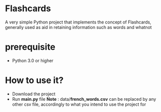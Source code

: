 # Flashcards
A very simple Python project that implements the concept of Flashcards, generally used as aid in retaining information such as words and whatnot

# prerequisite
- Python 3.0 or higher

# How to use it?
- Download the project
- Run **main.py** file
**Note** : data/**french_words.csv** can be replaced by any other csv file, accordingly to what you intend to use the project for
